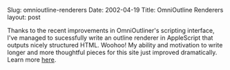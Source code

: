 Slug: omnioutline-renderers
Date: 2002-04-19
Title: OmniOutline Renderers
layout: post

Thanks to the recent improvements in OmniOutliner&#39;s scripting interface, I&#39;ve managed to sucessfully write an outline renderer in AppleScript that outputs nicely structured HTML. Woohoo! My ability and motivation to write longer and more thoughtful pieces for this site just improved dramatically. Learn more <a href="http://www.redmonk.net/stories/omniOutlineRenderers">here</a>.
